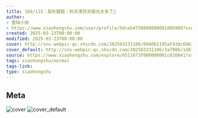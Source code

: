 ```yaml
---
title: 160/115｜梨形腿粗｜秋天漂亮衣服也太多了🌷
author:
- 壹陆小徐
- https://www.xiaohongshu.com/user/profile/5dceb475000000000100b980?xsec_token=undefined
created: 2025-03-23T00:00:00
modified: 2025-03-23T00:00:00
cover: http://sns-webpic-qc.xhscdn.com/202503231106/0940b1195af43dc69b3fa0f79db87f5d/1040g00830pem34b65q005neemhqg9ec02kt2l7g!nc_n_webp_prv_1
cover_default: http://sns-webpic-qc.xhscdn.com/202503231106/3a790bc1d87e37d01199676238ed9af0/1040g00830pem34b65q005neemhqg9ec02kt2l7g!nc_n_webp_mw_1
source: https://www.xiaohongshu.com/explore/6511673f000000001c016041?xsec_token=ABRQkEa0GOeZ3UwIrekBev-oCp7SVIkfK47ohuxperdCo=
tags: xiaohongshu/normal
tags-link:
type: xiaohongshu
---
```


## Meta

![cover](http://sns-webpic-qc.xhscdn.com/202503231106/0940b1195af43dc69b3fa0f79db87f5d/1040g00830pem34b65q005neemhqg9ec02kt2l7g!nc_n_webp_prv_1)
![cover_default](http://sns-webpic-qc.xhscdn.com/202503231106/3a790bc1d87e37d01199676238ed9af0/1040g00830pem34b65q005neemhqg9ec02kt2l7g!nc_n_webp_mw_1)
